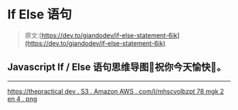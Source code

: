 # If Else 语句

> 原文:[https://dev.to/giandodev/if-else-statement-6ik](https://dev.to/giandodev/if-else-statement-6ik)

## [](#javascript-if-else-statement-mind-map-havve-a-nice-day-)Javascript If / Else 语句思维导图🤘祝你今天愉快🤗。

* * *

[https://thepractical dev . S3 . Amazon AWS . com/I/mhscvolbzpt 78 mgk 2 en 4 . png](https://thepracticaldev.s3.amazonaws.com/i/mhscvolbzpt78mgk2en4.png)